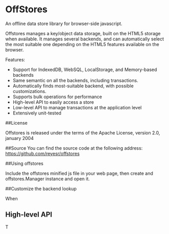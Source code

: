 OffStores
=========

An offline data store library for browser-side javascript.

Offstores manages a key/object data storage, built on the HTML5 storage when available.
It manages several backends, and can automatically select the most suitable one depending on the HTML5 features available on the browser.

Features:
- Support for IndexedDB, WebSQL, LocalStorage, and Memory-based backends
- Same semantic on all the backends, including transactions.
- Automatically finds most-suitable backend, with possible customizations.
- Supports bulk operations for performance
- High-level API to easily access a store
- Low-level API to manage transactions at the application level
- Extensively unit-tested

##License

Offstores is released under the terms of the Apache License, version 2.0, january 2004

##Source
You can find the source code at the following address: https://github.com/reyesr/offstores

##Using offstores

Include the offstores minified js file in your web page, then create and offstores.Manager instance and open it.

##Customize the backend lookup

When

## High-level API

T
